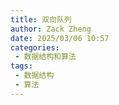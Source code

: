```yaml
---
title: 双向队列
author: Zack Zheng
date: 2025/03/06 10:57
categories:
 - 数据结构和算法
tags:
 - 数据结构
 - 算法
---
```

